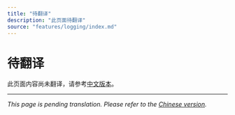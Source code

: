 ```yaml
---
title: "待翻译"
description: "此页面待翻译"
source: "features/logging/index.md"
---
```


# 待翻译

此页面内容尚未翻译，请参考[中文版本](../../../zh/features/logging/index.md)。

---

*This page is pending translation. Please refer to the [Chinese version](../../../zh/features/logging/index.md).*
